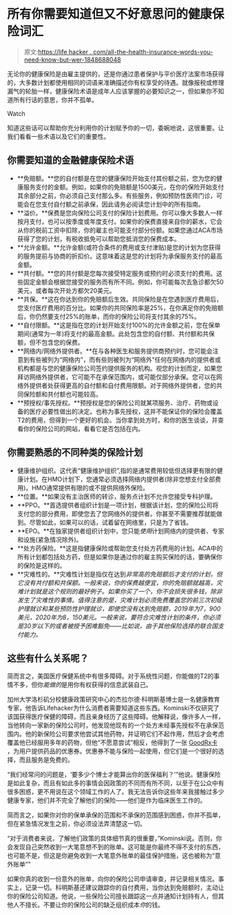 # 所有你需要知道但又不好意思问的健康保险词汇

> 原文:[https://life hacker . com/all-the-health-insurance-words-you-need-know-but-wer-1848688048](https://lifehacker.com/all-the-health-insurance-words-you-need-to-know-but-wer-1848688048)

无论你的健康保险是由雇主提供的，还是你通过患者保护与平价医疗法案市场获得的，大多数计划都使用相同的词语来准确描述你有权享受的待遇。就像报税或修理漏气的轮胎一样，健康保险术语是成年人应该掌握的必要知识之一，但如果你不知道所有行话的意思，你并不孤单。

Watch

知道这些话可以帮助你充分利用你的计划赋予你的一切，委婉地说，这很重要。让我们看看一些术语以及它们的重要性。

## **你需要知道的金融健康保险术语**

*   **免赔额。**您的自付额是在您的健康保险开始支付其份额之前，您为您的健康服务支付的金额。例如，如果你的免赔额是1500美元，在你的保险开始支付其余部分之前，你必须自己支付那么多。有些服务，例如预防性医师门诊，可能会在您支付自付额之前承保，因此请务必阅读您计划中的所有指南。
*   **溢价。**保费是您向保险公司支付的保险计划费用。你可以像大多数人一样按月支付，也可以按季度或年度支付。如果你的保费直接来自你的薪水，它会从你的税前工资中扣除，你的雇主也可能支付部分份额。如果您通过ACA市场获得了您的计划，有税收抵免可以帮助您抵消您的保费成本。
*   **允许金额。**允许金额(或符合条件的费用或支付津贴)是您的计划为您获得的服务提前与协商的折扣价。这意味着这是您的计划将为承保服务支付的最高金额。
*   **共付额。**您的共付额是您每次接受特定服务或预约时必须支付的费用。这些固定金额会根据您接受的服务而有所不同。例如，你可能每次去急诊都欠50美元，或者每次开处方都欠20美元。
*   **共保。**这在你达到你的免赔额后生效。共同保险是在您遇到医疗费用后，您支付医疗费用的百分比。如果你的共同保险率是25%，在你满足你的免赔额后，你仍然要支付25%的账单，而你的保险公司将支付其余的75%。
*   **自付限额。**这是指在您的计划开始支付100%的允许金额之前，您在保单期间(通常为一年)将支付的最高金额。此处包含您的自付额、共付额和共保额，但不包含您的保费。
*   **网络内/网络外提供者。**在与各种医生和服务提供商预约时，您可能会注意到有些被列为“网络内”，而有些则被列为“网络外”任何在网络内的提供者或机构都是与您的健康保险公司签约提供服务的机构。视您的计划而定，如果您拜访网络外提供者，它可能不在承保范围内，或可能仅部分承保。您可以在网络外提供者处获得更高的自付额和自付费用限额。对于网络外提供者，您的共同保险额和共付额也可能较高。
*   **预授权/事先授权。**预授权是您的保险公司就某项服务、治疗、药物或设备的医疗必要性做出的决定。也称为事先授权，这并不能保证你的保险会覆盖T2的费用，但得到一个更好的机会。当你拿到处方时，和你的医生谈谈，并查看你的保险公司的网站，看看它是否包括在内。

## **你需要熟悉的不同种类的保险计划**

*   健康维护组织。这代表“健康维护组织”,指的是通常费用较低但选择更有限的健康计划。在HMO计划下，您通常必须选择网络内提供者(除非您想支付全部费用)。HMO通常提供有限的或不提供网络外保险。
*   **位置。**如果没有主治医师的转诊，服务点计划不允许您接受专科护理。
*   **PPO。**首选提供者组织计划是一项计划，根据该计划，您的保险公司将支付您的部分费用，即使您去了您网络外的提供者。你甚至不需要推荐就能做到。尽管如此，如果可以的话，试着留在网络里，只是为了省钱。
*   **EPO。**在独家提供者组织计划中，您只能*使用*计划网络内的提供者、专家和设施(紧急情况除外)。
*   **处方药保险。**这是指健康保险或帮助您支付处方药费用的计划。ACA中的所有计划都包括处方药，但是如果你是通过你的雇主购买保险的话，要确保你的保险是这样的。
*   **灾难性的。**灾难性计划是指仅在达到*非常高的免赔额后才支付的计划，但它没有共付额和共保额。一般来说，你的保费越便宜，你的免赔额就越高，灾难计划就是这个规则的最好例子。如果你买了一个，你不会损失很多钱，除非发生了灾难性的事情。值得注意的是，灾难计划必须免费覆盖您的前三次初级护理就诊和某些预防性护理就诊，即使您没有达到免赔额，2019年为7，900美元，2020年为8，150美元。一般来说，要符合灾难性计划的条件，你必须是30岁以下的或者被授予困难豁免——比如说，由于其他保险选择的联合国支付能力。*

## 这些有什么关系呢？

简而言之，美国医疗保健系统中有很多障碍。对于系统性问题，你能做的T2的事情不多，但你*能做的*是用你有权获得的信息武装自己。

加州大学洛杉矶分校健康政策研究中心的杰拉尔德·科明斯基博士是一名健康教育专家，他告诉Lifehacker为什么消费者需要知道这些东西。Kominski不仅研究了该国获得医疗保健的障碍，而且亲身经历了这些障碍。他解释说，像许多人一样，当他转向一家新的保险公司时，他发现他现有的一个处方未经事先授权不在承保范围内。他的新保险公司要求他尝试其他药物，并证明它们不起作用，然后才会考虑覆盖他已经服用多年的药物，但他“不愿意尝试”相反，他得到了一张 [GoodRx卡](https://www.goodrx.com/) ，为用户提供药品的优惠券。优惠券不能与保险一起使用，但它们是一个很好的选择，而且服务是免费的。

“我们经常问的问题是，‘要多少个博士才能算出你的医保福利？’”他说。健康保险是如此复杂，而且有如此多的事情会因政策的不同而有所不同，以至于在公众中有很多困惑，更不用说在这个领域工作的人了。我无法告诉你这些年来我接触过多少健康专家，他们并不完全了解他们的保险——他们是作为临床医生工作的。

简而言之，如果你对你的保单承保的范围和不承保的范围感到困惑，你并不孤单，但在紧急情况发生之前，你必须设法弄清楚这一切。

“对于消费者来说，了解他们政策的具体细节真的很重要，”Kominski说。否则，你会发现自己突然收到一大笔意想不到的账单。这可能是你最终不得不支付的东西，也可能不是，但这是你避免收到一大笔意外账单的最佳保护措施，这也被称为“意外账单”"

如果你真的收到一份意外的账单，向你的保险公司申请审查，并记录相关情况。事实上，记录一切。科明斯基还建议跟踪你的自付费用，当你达到免赔额时，主动让你的保险公司知道。他说，一些保险公司擅长跟踪这一点并通知计划持有人，但其他人不擅长。不要让你的保险公司的缺乏组织成本*你*的钱。